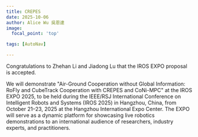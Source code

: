 ```yaml
---
title: CREPES
date: 2025-10-06
author: Alice Wu 吳恩達
image:
  focal_point: 'top'

tags: [AutoNav]

---
```


Congratulations to Zhehan Li and Jiadong Lu that the IROS EXPO proposal is accepted.

<!--more-->

We will demonstrate "Air-Ground Cooperation without Global Information: RoFly and CubeTrack Cooperation with CREPES and CoNi-MPC" at the IROS EXPO 2025, to be held during the IEEE/RSJ International Conference on Intelligent Robots and Systems (IROS 2025) in Hangzhou, China, from October 21–23, 2025 at the Hangzhou International Expo Center. The EXPO will serve as a dynamic platform for showcasing live robotics demonstrations to an international audience of researchers, industry experts, and practitioners. 